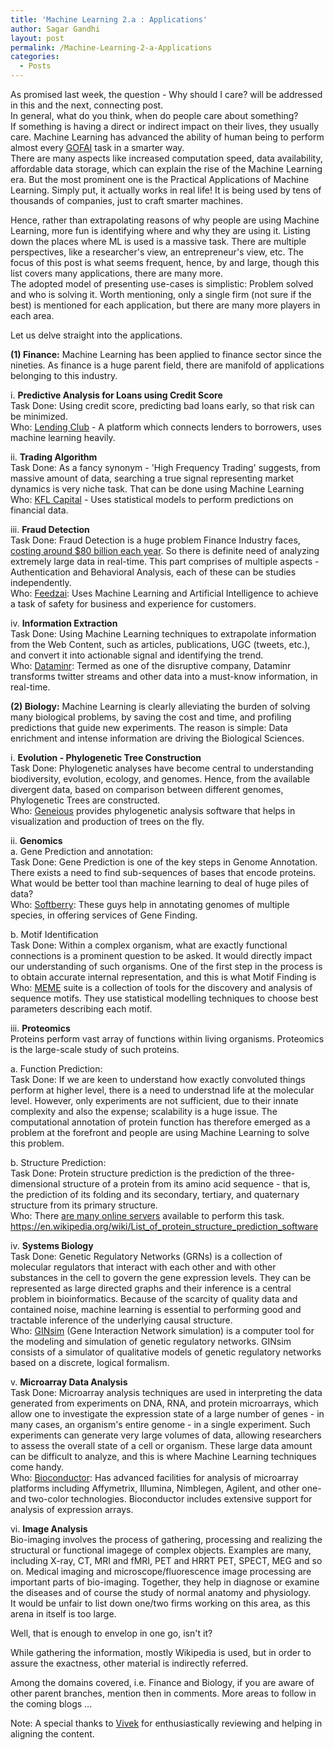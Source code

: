 ```yaml
---
title: 'Machine Learning 2.a : Applications'
author: Sagar Gandhi
layout: post
permalink: /Machine-Learning-2-a-Applications
categories:
  - Posts
---
```

<!--excerpt.start-->
As promised last week, the question - Why should I care? will be addressed in this and the next, connecting post.  
In general, what do you think, when do people care about something?  
If something is having a direct or indirect impact on their lives, they usually care. Machine Learning has advanced the ability of human being to perform almost every [GOFAI](https://en.wikipedia.org/wiki/Symbolic_artificial_intelligence) task in a smarter way.  
There are many aspects like increased computation speed, data availability, affordable data storage, which can explain the rise of the Machine Learning era. But the most prominent one is the Practical Applications of Machine Learning. Simply put, it actually works in real life! It is being used by tens of thousands of companies, just to craft smarter machines.  
  
Hence, rather than extrapolating reasons of why people are using Machine Learning, more fun is identifying where and why they are using it.  <!--excerpt.end-->
Listing down the places where ML is used is a massive task. There are multiple perspectives, like a researcher's view, an entrepreneur's view, etc. The focus of this post is what seems frequent, hence, by and large, though this list covers many applications, there are many more.  
The adopted model of presenting use-cases is simplistic: Problem solved and who is solving it. Worth mentioning, only a single firm (not sure if the best) is mentioned for each application, but there are many more players in each area.  

Let us delve straight into the applications.  
  
**(1) Finance:** Machine Learning has been applied to finance sector since the nineties. As finance is a huge parent field, there are manifold of applications belonging to this industry.  
  
i.	**Predictive Analysis for Loans using Credit Score**  
Task Done: Using credit score, predicting bad loans early, so that risk can be minimized.  
Who: [Lending Club](https://www.lendingclub.com/) - A platform which connects lenders to borrowers, uses machine learning heavily.  
  
ii.	**Trading Algorithm**  
Task Done: As a fancy synonym - 'High Frequency Trading' suggests, from massive amount of data, searching a true signal representing market dynamics is very niche task. That can be done using Machine Learning  
Who: [KFL Capital](http://www.kflcapital.com/) - Uses statistical models to perform predictions on financial data.  
  
iii.	**Fraud Detection**  
Task Done: Fraud Detection is a huge problem Finance Industry faces, [costing around $80 billion each year](http://www.insurancefraud.org/statistics.htm#.Vx_ETHqRP4E). So there is definite need of analyzing extremely large data in real-time. This part comprises of multiple aspects - Authentication and Behavioral Analysis, each of these can be studies independently.  
Who: [Feedzai](http://feedzai.com/): Uses Machine Learning and Artificial Intelligence to achieve a task of safety for business and experience for customers.  
  
iv.	**Information Extraction**  
Task Done: Using Machine Learning techniques to extrapolate information from the Web Content, such as articles, publications, UGC (tweets, etc.), and convert it into actionable signal and identifying the trend.  
Who: [Dataminr](https://www.dataminr.com/): Termed as one of the disruptive company, Dataminr transforms twitter streams and other data into a must-know information, in real-time.  
  
**(2) Biology:** Machine Learning is clearly alleviating the burden of solving many biological problems, by saving the cost and time, and profiling predictions that guide new experiments. The reason is simple: Data enrichment and intense information are driving the Biological Sciences.  
  
i.	**Evolution - Phylogenetic Tree Construction**  
Task Done: Phylogenetic analyses have become central to understanding biodiversity, evolution, ecology, and genomes. Hence, from the available divergent data, based on comparison between different genomes, Phylogenetic Trees are constructed.  
Who: [Geneious](http://www.geneious.com/) provides phylogenetic analysis software that helps in visualization and production of trees on the fly.  
  
ii.	**Genomics**  
a.	Gene Prediction and annotation:  
Task Done: Gene Prediction is one of the key steps in Genome Annotation. There exists a need to find sub-sequences of bases that encode proteins. What would be better tool than machine learning to deal of huge piles of data?  
Who: [Softberry](http://www.softberry.com/): These guys help in annotating genomes of multiple species, in offering services of Gene Finding.  
  
b.	Motif Identification  
Task Done: Within a complex organism, what are exactly functional connections is a prominent question to be asked. It would directly impact our understanding of such organisms. One of the first step in the process is to obtain accurate internal representation, and this is what Motif Finding is  
Who: [MEME](http://meme-suite.org/) suite is a collection of tools for the discovery and analysis of sequence motifs. They use statistical modelling techniques to choose best parameters describing each motif.  
  
iii.	**Proteomics**  
Proteins perform vast array of functions within living organisms. Proteomics is the large-scale study of such proteins.  
  
a.	Function Prediction:  
Task Done: If we are keen to understand how exactly convoluted things perform at higher level, there is a need to understnad life at the molecular level. However, only experiments are not sufficient, due to their innate complexity and also the expense; scalability is a huge issue. The computational annotation of protein function has therefore emerged as a problem at the forefront and people are using Machine Learning to solve this problem.  
  
b.	Structure Prediction:  
Task Done: Protein structure prediction is the prediction of the three-dimensional structure of a protein from its amino acid sequence - that is, the prediction of its folding and its secondary, tertiary, and quaternary structure from its primary structure.  
Who: There [are many online servers](https://en.wikipedia.org/wiki/List_of_protein_structure_prediction_software) available to perform this task. https://en.wikipedia.org/wiki/List_of_protein_structure_prediction_software  
  
iv.	**Systems Biology**  
Task Done: Genetic Regulatory Networks (GRNs) is a collection of molecular regulators that interact with each other and with other substances in the cell to govern the gene expression levels. They can be represented as large directed graphs and their inference is a central problem in bioinformatics. Because of the scarcity of quality data and contained noise, machine learning is essential to performing good and tractable inference of the underlying causal structure.  
Who: [GINsim](http://ginsim.org/) (Gene Interaction Network simulation) is a computer tool for the modeling and simulation of genetic regulatory networks. GINsim consists of a simulator of qualitative models of genetic regulatory networks based on a discrete, logical formalism.  
  
v.	**Microarray Data Analysis**  
Task Done: Microarray analysis techniques are used in interpreting the data generated from experiments on DNA, RNA, and protein microarrays, which allow one to investigate the expression state of a large number of genes - in many cases, an organism's entire genome - in a single experiment. Such experiments can generate very large volumes of data, allowing researchers to assess the overall state of a cell or organism. These large data amount can be difficult to analyze, and this is where Machine Learning techniques come handy.  
Who: [Bioconductor](https://www.bioconductor.org/): Has advanced facilities for analysis of microarray platforms including Affymetrix, Illumina, Nimblegen, Agilent, and other one- and two-color technologies. Bioconductor includes extensive support for analysis of expression arrays.  
  
vi.	**Image Analysis**  
Bio-imaging involves the process of gathering, processing and realizing the structural or functional imagege of complex objects. Examples are many, including X-ray, CT, MRI and fMRI, PET and HRRT PET, SPECT, MEG and so on. Medical imaging and microscope/fluorescence image processing are important parts of bio-imaging. Together, they help in diagnose or examine the diseases and of course the study of normal anatomy and physiology.  
It would be unfair to list down one/two firms working on this area, as this arena in itself is too large.   
  
Well, that is enough to envelop in one go, isn't it?  
  
While gathering the information, mostly Wikipedia is used, but in order to assure the exactness, other material is indirectly referred.  
  
Among the domains covered, i.e. Finance and Biology, if you are aware of other parent branches, mention then in comments. More areas to follow in the coming blogs ...  
  
Note: A special thanks to [Vivek](https://www.linkedin.com/in/vivekkulkarni) for enthusiastically reviewing and helping in aligning the content.  

